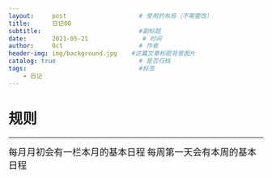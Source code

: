 ```yaml
---
layout:     post                    # 使用的布局（不需要改）
title:      日记00                 
subtitle:                           #副标题
date:       2021-05-21               # 时间
author:     Oct                     # 作者
header-img: img/background.jpg    #这篇文章标题背景图片
catalog: true                       # 是否归档
tags:                               #标签
    - 日记
---
```

# 规则
---

<font size=4>每月月初会有一栏本月的基本日程</font>
<font size=4>每周第一天会有本周的基本日程</font>
  